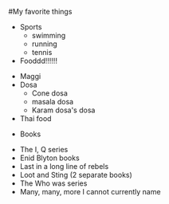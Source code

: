 #My favorite things
- Sports
  * swimming
  * running
  * tennis
 - Fooddd!!!!!!
  * Maggi
  * Dosa
    - Cone dosa
    - masala dosa
    - Karam dosa's dosa
  * Thai food
 - Books
  * The I, Q series
  * Enid Blyton books
  * Last in a long line of rebels
  * Loot and Sting (2 separate books)
  * The Who was series
  * Many, many, more I cannot currently name

